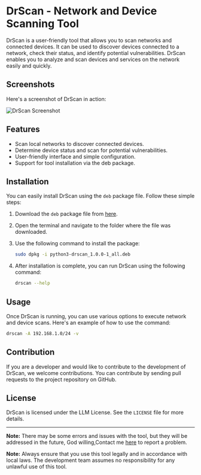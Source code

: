 # DrScan - Network and Device Scanning Tool

DrScan is a user-friendly tool that allows you to scan networks and connected devices. It can be used to discover devices connected to a network, check their status, and identify potential vulnerabilities. DrScan enables you to analyze and scan devices and services on the network easily and quickly.

## Screenshots

Here's a screenshot of DrScan in action:

![DrScan Screenshot](https://d.top4top.io/p_2783bygth1.png)

## Features

- Scan local networks to discover connected devices.
- Determine device status and scan for potential vulnerabilities.
- User-friendly interface and simple configuration.
- Support for tool installation via the deb package.

## Installation

You can easily install DrScan using the `deb` package file. Follow these simple steps:

1. Download the `deb` package file from [here](https://github.com/DrDataYE/DrScan/blob/main/python3-drscan_1.0.1-1_all.deb).
2. Open the terminal and navigate to the folder where the file was downloaded.
3. Use the following command to install the package:

   ```bash
   sudo dpkg -i python3-drscan_1.0.0-1_all.deb
   ```
4. After installation is complete, you can run DrScan using the following command:

   ```bash
   drscan --help
   ```

## Usage

Once DrScan is running, you can use various options to execute network and device scans. Here's an example of how to use the command:

```bash
drscan -A 192.168.1.0/24 -v
```

## Contribution

If you are a developer and would like to contribute to the development of DrScan, we welcome contributions. You can contribute by sending pull requests to the project repository on GitHub.

## License

DrScan is licensed under the LLM License. See the `LICENSE` file for more details.

---
**Note:** There may be some errors and issues with the tool, but they will be addressed in the future, God willing,Contact me [here](https://t.me/DrdataYE) to report a problem.

**Note:** Always ensure that you use this tool legally and in accordance with local laws. The development team assumes no responsibility for any unlawful use of this tool.
